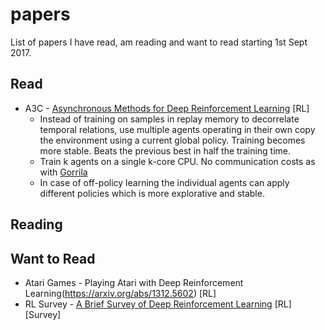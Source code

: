 # papers
List of papers I have read, am reading and want to read starting 1st Sept 2017.

## Read
- A3C - [Asynchronous Methods for Deep Reinforcement Learning](https://arxiv.org/pdf/1602.01783.pdf) [RL]
  - Instead of training on samples in replay memory to decorrelate temporal relations, use multiple agents operating in their own copy the environment using a current global policy. Training becomes more stable. Beats the previous best in half the training time.
  - Train k agents on a single k-core CPU. No communication costs as with [Gorrila](https://arxiv.org/abs/1507.04296)
  - In case of off-policy learning the individual agents can apply different policies which is more explorative and stable.
  
## Reading


## Want to Read
- Atari Games - Playing Atari with Deep Reinforcement Learning(https://arxiv.org/abs/1312.5602) [RL]
- RL Survey - [A Brief Survey of Deep Reinforcement Learning](https://arxiv.org/pdf/1708.05866.pdf) [RL] [Survey]
